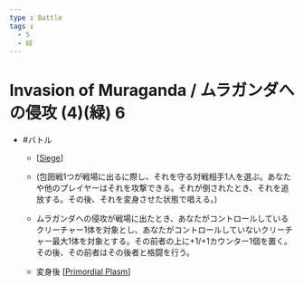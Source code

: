 ```yaml
---
type : Battle
tags : 
  - 5
  - 緑
---
```

# Invasion of Muraganda / ムラガンダへの侵攻 (4)(緑) 6

* #バトル
  * [[Siege]]

  * (包囲戦1つが戦場に出るに際し、それを守る対戦相手1人を選ぶ。あなたや他のプレイヤーはそれを攻撃できる。それが倒されたとき、それを追放する。その後、それを変身させた状態で唱える。)
  * ムラガンダへの侵攻が戦場に出たとき、あなたがコントロールしているクリーチャー1体を対象とし、あなたがコントロールしていないクリーチャー最大1体を対象とする。その前者の上に+1/+1カウンター1個を置く。その後、その前者はその後者と格闘を行う。
  * 変身後 [[Primordial Plasm]]


[//begin]: # "Autogenerated link references for markdown compatibility"
[Siege]: ../../KeywordAbilities/Siege.md "Siege / 包囲戦"
[Primordial Plasm]: <../Creatures/Primordial Plasm.md> "Primordial Plasm / 始源の原形質 4/4"
[//end]: # "Autogenerated link references"